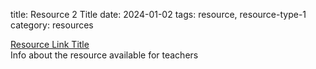 title: Resource 2 Title
date: 2024-01-02
tags: resource, resource-type-1
category: resources

[Resource Link Title](http://path/to/url.html)<br />Info about the resource available for teachers
